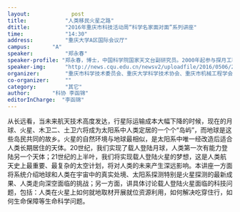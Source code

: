 ```yaml
---
layout: 			post
title:       	  "人类移民火星之路"
dtitle:      	  "2016年重庆市科技活动周“科学名家面对面”系列讲座"
time: 		  	  "14:30"
address:	  	  "重庆大学A区国际会议厅"
campus:	  	  "A"
speaker:	   	  "郑永春"
speaker-profile: "郑永春，博士，中国科学院国家天文台副研究员。2000年起参与探月工程、深空探测等国家重大科技任务。主要研究领域为太阳系探测、月球与行星科学。首届香江学者，中国科学院青年创新促进会首批会员。中国天文学会青年天文论坛创始人、《科学青年》微信公众号创始人、《知识分子》微信公众号独家签约作家，科学网知名博主、中国科普博览、新华社中国特稿专栏作家。"
speaker-img:	  "http://news.cqu.edu.cn/newsv2/uploadfile/2016/0506/20160506034700198.jpg"
organizer:		  "重庆市科学技术委员会、重庆大学科学技术协会、重庆市机械工程学会学生分会"
co-organizer:	  ""
category:		  "其它"
author:		  "科协 李函锦"
editorInCharge:  "李函锦"
---
```

从长远看，当未来航天技术高度发达，行星际运输成本大幅下降的时候，现在的月球、火星、木卫二、土卫六将成为太阳系中人类定居的一个个“岛屿”，而地球是这些岛民共同的故乡。火星的自然环境与地球最相似，是太阳系中唯一经改造后适合人类长期居住的天体。20世纪，我们实现了载人登陆月球，人类第一次有能力登陆另一个天体；21世纪的上半叶，我们将实现载人登陆火星的梦想，这是人类航天史上最重要、最复杂的太空计划，将对人类的未来产生深远影响。本讲座一方面将系统介绍地球和人类在宇宙中的真实处境、太阳系探测特别是火星探测的最新成果、人类走向深空面临的挑战；另一方面，讲具体讨论载人登陆火星面临的科技问题，包括：人类在火星上如何就地取材开展就位资源利用，如何解决吃穿住行，如何生命保障等生命科学问题。
